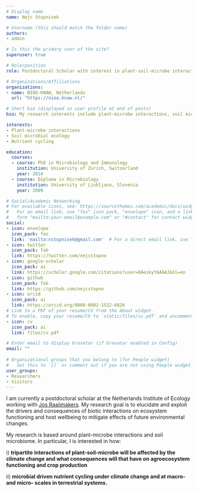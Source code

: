 ```yaml
---
# Display name
name: Nejc Stopnisek

# Username (this should match the folder name)
authors:
- admin

# Is this the primary user of the site?
superuser: true

# Role/position
role: Postdoctoral Scholar with interest in plant-soil-microbe interactions

# Organizations/Affiliations
organizations:
- name: NIOO-KNAW, Netherlands 
  url: "https://nioo.knaw.nl/"

# Short bio (displayed in user profile at end of posts)
bio: My research interests include plant-microbe interactions, soil microbial ecology and nutrient cycling.

interests:
- Plant-microbe interactions
- Soil microbial ecology
- Nutrient cycling

education:
  courses:
  - course: PhD in Microbiology and Immunology
    institution: University of Zurich, Switzerland
    year: 2014
  - course: Diploma in Microbiology
    institution: University of Ljubljana, Slovenia
    year: 2009

# Social/Academic Networking
# For available icons, see: https://sourcethemes.com/academic/docs/widgets/#icons
#   For an email link, use "fas" icon pack, "envelope" icon, and a link in the
#   form "mailto:your-email@example.com" or "#contact" for contact widget.
social:
- icon: envelope
  icon_pack: fas
  link: 'mailto:nstopnisek@gmail.com'  # For a direct email link, use "mailto:test@example.org".
- icon: twitter
  icon_pack: fab
  link: https://twitter.com/nejcstopno
- icon: google-scholar
  icon_pack: ai
  link: https://scholar.google.com/citations?user=OAeikyYAAAAJ&hl=en
- icon: github
  icon_pack: fab
  link: https://github.com/nejcstopno
- icon: orcid
  icon_pack: ai
  link: https://orcid.org/0000-0002-1532-6826 
# Link to a PDF of your resume/CV from the About widget.
# To enable, copy your resume/CV to `static/files/cv.pdf` and uncomment the lines below.  
- icon: cv
  icon_pack: ai
  link: files/cv.pdf

# Enter email to display Gravatar (if Gravatar enabled in Config)
email: ""
  
# Organizational groups that you belong to (for People widget)
#   Set this to `[]` or comment out if you are not using People widget.  
user_groups:
- Researchers
- Visitors
---
```


I am currently a postdoctoral scholar at the Netherlands Institute of Ecology working with [Jos Raaijmakers](https://nioo.knaw.nl/en/employees/jos-raaijmakers). My research goal is to elucidate and exploit the drivers and consequences of biotic interactions on ecosystem functioning and host wellbeing to mitigate effects of future environmental changes. 

My research is based around plant-microbe interactions and soil microbiome. In particular, I is interested in how: 

i) __tripartite interactions of plant-soil-microbe will be affected by the climate change and what consequences will that have on agroecosystem functioning and crop production__

ii) __microbial driven nutrient cycling under climate change and at macro- and micro- scales in terrestrial systems.__ 

